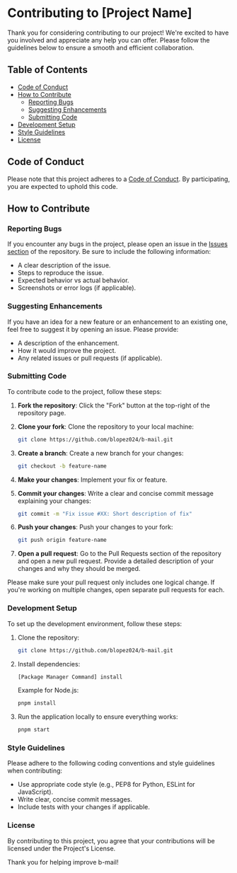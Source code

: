 # Contributing to [Project Name]

Thank you for considering contributing to our project! We're excited to have you involved and appreciate any help you can offer. Please follow the guidelines below to ensure a smooth and efficient collaboration.

## Table of Contents

- [Code of Conduct](#code-of-conduct)
- [How to Contribute](#how-to-contribute)
  - [Reporting Bugs](#reporting-bugs)
  - [Suggesting Enhancements](#suggesting-enhancements)
  - [Submitting Code](#submitting-code)
- [Development Setup](#development-setup)
- [Style Guidelines](#style-guidelines)
- [License](#license)

## Code of Conduct

Please note that this project adheres to a [Code of Conduct](CODE_OF_CONDUCT.md). By participating, you are expected to uphold this code.

## How to Contribute

### Reporting Bugs

If you encounter any bugs in the project, please open an issue in the [Issues section](https://github.com/blopez024/b-mail/issues) of the repository. Be sure to include the following information:

- A clear description of the issue.
- Steps to reproduce the issue.
- Expected behavior vs actual behavior.
- Screenshots or error logs (if applicable).

### Suggesting Enhancements

If you have an idea for a new feature or an enhancement to an existing one, feel free to suggest it by opening an issue. Please provide:

- A description of the enhancement.
- How it would improve the project.
- Any related issues or pull requests (if applicable).

### Submitting Code

To contribute code to the project, follow these steps:

1. **Fork the repository**: Click the "Fork" button at the top-right of the repository page.
2. **Clone your fork**: Clone the repository to your local machine:
   ```bash
   git clone https://github.com/blopez024/b-mail.git
   ```
3. **Create a branch**: Create a new branch for your changes:
   ```bash
   git checkout -b feature-name
   ```
4. **Make your changes**: Implement your fix or feature.
5. **Commit your changes**: Write a clear and concise commit message explaining your changes:

   ```bash
   git commit -m "Fix issue #XX: Short description of fix"
   ```

6. **Push your changes**: Push your changes to your fork:
   ```bash
   git push origin feature-name
   ```
7. **Open a pull request**: Go to the Pull Requests section of the repository and open a new pull request. Provide a detailed description of your changes and why they should be merged.

Please make sure your pull request only includes one logical change. If you're working on multiple changes, open separate pull requests for each.

### Development Setup

To set up the development environment, follow these steps:

1. Clone the repository:

   ```bash
   git clone https://github.com/blopez024/b-mail.git
   ```

2. Install dependencies:

   ```bash
   [Package Manager Command] install
   ```

   Example for Node.js:

   ```bash
   pnpm install
   ```

3. Run the application locally to ensure everything works:
   ```bash
   pnpm start
   ```

### Style Guidelines

Please adhere to the following coding conventions and style guidelines when contributing:

- Use appropriate code style (e.g., PEP8 for Python, ESLint for JavaScript).
- Write clear, concise commit messages.
- Include tests with your changes if applicable.

### License

By contributing to this project, you agree that your contributions will be licensed under the Project's License.

Thank you for helping improve b-mail!
